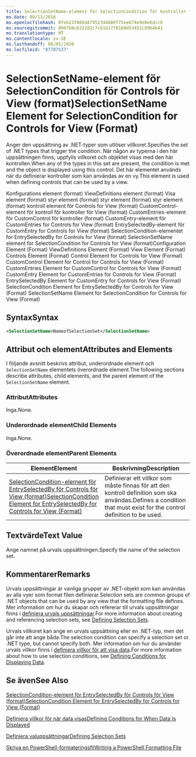 ```yaml
---
title: SelectionSetName-element för SelectionCondition för kontroller för vy (format) | Microsoft Docs
ms.date: 09/13/2016
ms.openlocfilehash: 0feb23f860487952344680f75ee674e9e0e6dcc6
ms.sourcegitcommit: 0907b8c6322d2c7c61b17f8168d53452c8964b41
ms.translationtype: MT
ms.contentlocale: sv-SE
ms.lasthandoff: 08/05/2020
ms.locfileid: "87787537"
---
```

# <a name="selectionsetname-element-for-selectioncondition-for-controls-for-view-format"></a><span data-ttu-id="e04cd-102">SelectionSetName-element för SelectionCondition för Controls för View (format)</span><span class="sxs-lookup"><span data-stu-id="e04cd-102">SelectionSetName Element for SelectionCondition for Controls for View (Format)</span></span>

<span data-ttu-id="e04cd-103">Anger den uppsättning av .NET-typer som utlöser villkoret.</span><span class="sxs-lookup"><span data-stu-id="e04cd-103">Specifies the set of .NET types that trigger the condition.</span></span> <span data-ttu-id="e04cd-104">När någon av typerna i den här uppsättningen finns, uppfylls villkoret och objektet visas med den här kontrollen.</span><span class="sxs-lookup"><span data-stu-id="e04cd-104">When any of the types in this set are present, the condition is met and the object is displayed using this control.</span></span> <span data-ttu-id="e04cd-105">Det här elementet används när du definierar kontroller som kan användas av en vy.</span><span class="sxs-lookup"><span data-stu-id="e04cd-105">This element is used when defining controls that can be used by a view.</span></span>

<span data-ttu-id="e04cd-106">Konfigurations element (format) ViewDefinitions element (format) Visa element (format) styr element (format) styr element (format) styr element (format) kontroll element för Controls for View (format) CustomControl-element för kontroll för kontroller för View (format) CustomEntries-element för CustomControl för kontroller (format) CustomEntry-element för CustomEntries for Controls for View (format) EntrySelectedBy-element för CustomEntry for Controls for View (format) SelectionCondition-elementet for EntrySelectedBy for Controls for View (format) SelectionSetName element for SelectionCondition for Controls for View (format)</span><span class="sxs-lookup"><span data-stu-id="e04cd-106">Configuration Element (Format) ViewDefinitions Element (Format) View Element (Format) Controls Element (Format) Control Element for Controls for View (Format) CustomControl Element for Control for Controls for View (Format) CustomEntries Element for CustomControl for Controls for View (Format) CustomEntry Element for CustomEntries for Controls for View (Format) EntrySelectedBy Element for CustomEntry for Controls for View (Format) SelectionCondition Element for EntrySelectedBy for Controls for View (Format) SelectionSetName Element for SelectionCondition for Controls for View (Format)</span></span>

## <a name="syntax"></a><span data-ttu-id="e04cd-107">Syntax</span><span class="sxs-lookup"><span data-stu-id="e04cd-107">Syntax</span></span>

```xml
<SelectionSetName>NameofSelectionSet</SelectionSetName>
```

## <a name="attributes-and-elements"></a><span data-ttu-id="e04cd-108">Attribut och element</span><span class="sxs-lookup"><span data-stu-id="e04cd-108">Attributes and Elements</span></span>

<span data-ttu-id="e04cd-109">I följande avsnitt beskrivs attribut, underordnade element och `SelectionSetName` elementets överordnade element.</span><span class="sxs-lookup"><span data-stu-id="e04cd-109">The following sections describe attributes, child elements, and the parent element of the `SelectionSetName` element.</span></span>

### <a name="attributes"></a><span data-ttu-id="e04cd-110">Attribut</span><span class="sxs-lookup"><span data-stu-id="e04cd-110">Attributes</span></span>

<span data-ttu-id="e04cd-111">Inga.</span><span class="sxs-lookup"><span data-stu-id="e04cd-111">None.</span></span>

### <a name="child-elements"></a><span data-ttu-id="e04cd-112">Underordnade element</span><span class="sxs-lookup"><span data-stu-id="e04cd-112">Child Elements</span></span>

<span data-ttu-id="e04cd-113">Inga.</span><span class="sxs-lookup"><span data-stu-id="e04cd-113">None.</span></span>

### <a name="parent-elements"></a><span data-ttu-id="e04cd-114">Överordnade element</span><span class="sxs-lookup"><span data-stu-id="e04cd-114">Parent Elements</span></span>

|<span data-ttu-id="e04cd-115">Element</span><span class="sxs-lookup"><span data-stu-id="e04cd-115">Element</span></span>|<span data-ttu-id="e04cd-116">Beskrivning</span><span class="sxs-lookup"><span data-stu-id="e04cd-116">Description</span></span>|
|-------------|-----------------|
|[<span data-ttu-id="e04cd-117">SelectionCondition-element för EntrySelectedBy för Controls för View (format)</span><span class="sxs-lookup"><span data-stu-id="e04cd-117">SelectionCondition Element for EntrySelectedBy for Controls for View (Format)</span></span>](./selectioncondition-element-for-entryselectedby-for-controls-for-view-format.md)|<span data-ttu-id="e04cd-118">Definierar ett villkor som måste finnas för att den kontroll definition som ska användas.</span><span class="sxs-lookup"><span data-stu-id="e04cd-118">Defines a condition that must exist for the control definition to be used.</span></span>|

## <a name="text-value"></a><span data-ttu-id="e04cd-119">Textvärde</span><span class="sxs-lookup"><span data-stu-id="e04cd-119">Text Value</span></span>

<span data-ttu-id="e04cd-120">Ange namnet på urvals uppsättningen.</span><span class="sxs-lookup"><span data-stu-id="e04cd-120">Specify the name of the selection set.</span></span>

## <a name="remarks"></a><span data-ttu-id="e04cd-121">Kommentarer</span><span class="sxs-lookup"><span data-stu-id="e04cd-121">Remarks</span></span>

<span data-ttu-id="e04cd-122">Urvals uppsättningar är vanliga grupper av .NET-objekt som kan användas av alla vyer som format filen definierar.</span><span class="sxs-lookup"><span data-stu-id="e04cd-122">Selection sets are common groups of .NET objects that can be used by any view that the formatting file defines.</span></span> <span data-ttu-id="e04cd-123">Mer information om hur du skapar och refererar till urvals uppsättningar finns i [definiera urvals uppsättningar](./defining-selection-sets.md).</span><span class="sxs-lookup"><span data-stu-id="e04cd-123">For more information about creating and referencing selection sets, see [Defining Selection Sets](./defining-selection-sets.md).</span></span>

<span data-ttu-id="e04cd-124">Urvals villkoret kan ange en urvals uppsättning eller en .NET-typ, men det går inte att ange båda.</span><span class="sxs-lookup"><span data-stu-id="e04cd-124">The selection condition can specify a selection set or .NET type, but cannot specify both.</span></span> <span data-ttu-id="e04cd-125">Mer information om hur du använder urvals villkor finns i [definiera villkor för att visa data](./defining-conditions-for-displaying-data.md).</span><span class="sxs-lookup"><span data-stu-id="e04cd-125">For more information about how to use selection conditions, see [Defining Conditions for Displaying Data](./defining-conditions-for-displaying-data.md).</span></span>

## <a name="see-also"></a><span data-ttu-id="e04cd-126">Se även</span><span class="sxs-lookup"><span data-stu-id="e04cd-126">See Also</span></span>

[<span data-ttu-id="e04cd-127">SelectionCondition-element för EntrySelectedBy för Controls för View (format)</span><span class="sxs-lookup"><span data-stu-id="e04cd-127">SelectionCondition Element for EntrySelectedBy for Controls for View (Format)</span></span>](./selectioncondition-element-for-entryselectedby-for-controls-for-view-format.md)

[<span data-ttu-id="e04cd-128">Definiera villkor för när data visas</span><span class="sxs-lookup"><span data-stu-id="e04cd-128">Defining Conditions for When Data Is Displayed</span></span>](./defining-conditions-for-displaying-data.md)

[<span data-ttu-id="e04cd-129">Definiera valuppsättningar</span><span class="sxs-lookup"><span data-stu-id="e04cd-129">Defining Selection Sets</span></span>](./defining-selection-sets.md)

[<span data-ttu-id="e04cd-130">Skriva en PowerShell-formateringsfil</span><span class="sxs-lookup"><span data-stu-id="e04cd-130">Writing a PowerShell Formatting File</span></span>](./writing-a-powershell-formatting-file.md)
